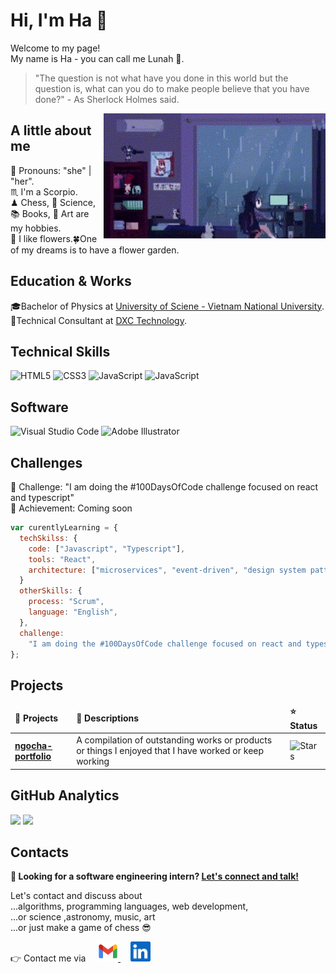 # Hi, I'm Ha 👋

Welcome to my page!\
My name is Ha - you can call me Lunah 🌙.

> "The question is not what have you done in this world but the question is, what can you do to make people believe that you have done?" - As Sherlock Holmes said.

<img padding="20px" align='right' src="img/pixel-girl-in-room.gif" weight="200px" height="200px">

## A little about me

🎀 Pronouns: "she" | "her".\
♏ I'm a Scorpio.\
♟ Chess, 💫 Science, 📚 Books, 🎨 Art are my hobbies.\
🌺 I like flowers.🍀One of my dreams is to have a flower garden.

## Education & Works

🎓Bachelor of Physics at [University of Sciene - Vietnam National University][hcmus].\
💼Technical Consultant at [DXC Technology][dxc].

[hcmus]: https://www.hcmus.edu.vn/
[dxc]: https://dxc.com/us/en

## Technical Skills

![HTML5](https://img.shields.io/static/v1?label=&message=HTML5&color=orange&logo=html5&logoColor=black&style=for-the-badge)
![CSS3](https://img.shields.io/static/v1?label=&message=CSS3&color=blue&logo=css3&logoColor=black&style=for-the-badge)
![JavaScript](https://img.shields.io/static/v1?label=&message=Javascript&color=yellow&logo=javascript&logoColor=black&style=for-the-badge)
![JavaScript](https://img.shields.io/static/v1?label=&message=Service-Now&color=brightgreen&logo=now&logoColor=black&style=for-the-badge)

## Software

![Visual Studio Code](https://img.shields.io/static/v1?label=&message=Visual-Studio-Code&color=blue&logo=visualstudiocode&logoColor=white&style=for-the-badge)
![Adobe Illustrator](https://img.shields.io/static/v1?label=&message=Adobe-Illustrator&color=yellow&logo=adobeillustrator&logoColor=white&style=for-the-badge)

## Challenges

🎯 Challenge: "I am doing the #100DaysOfCode challenge focused on react and typescript"\
🌟 Achievement: Coming soon

```javascript
var curentlyLearning = {
  techSkilss: {
    code: ["Javascript", "Typescript"],
    tools: "React",
    architecture: ["microservices", "event-driven", "design system pattern"],
  }
  otherSkills: {
    process: "Scrum",
    language: "English",
  },
  challenge:
    "I am doing the #100DaysOfCode challenge focused on react and typescript",
};
```

## Projects

<table>
  <thead>
    <tr>
      <td><b>🎁 Projects</b></td>
      <td><b>🌸 Descriptions</b></td>
      <td><b>⭐ Status</b></td>
    </tr>
  </thead>
  <tbody>
    <tr>
      <td><a href="https://github.com/thmsgbrt/react-simple-pull-to-refresh"><b>ngocha-portfolio</b></a></td>
      <td>A compilation of outstanding works or products or things I enjoyed that I have worked or keep working</td>
      <td><img alt="Stars" src="https://img.shields.io/static/v1?label=status&message=work-in-progress&color=blue&?style=plastic"/></td>
  </tbody>
</table>

## GitHub Analytics

<img height="180em" src="https://github-readme-stats-eight-theta.vercel.app/api?username=HiImHa&show_icons=true&theme=omni&include_all_commits=true&count_private=true"/>
<img height="180em" src="https://github-readme-stats-eight-theta.vercel.app/api/top-langs/?username=HiImHa&layout=compac&langs_count=8t&theme=omni"/>

## Contacts

<b>📌 Looking for a software engineering intern?
<a href="https://www.linkedin.com">Let's connect and talk!</a>
</b>

Let's contact and discuss about\
...algorithms, programming languages, web development,\
...or science ,astronomy, music, art \
...or just make a game of chess 😎

👉 Contact me via &nbsp;&nbsp;&nbsp;
<span><a href="mailto:ngochaphan.work@gmail.com">
    <img height="32" alt="Mail" src="img/gmail.png"> 
</a>&nbsp;&nbsp;&nbsp;
<a href="https://www.linkedin.com/">
    <img height="32" alt="LinkedIn" src="img/linkedin.png" />
</a></span>
